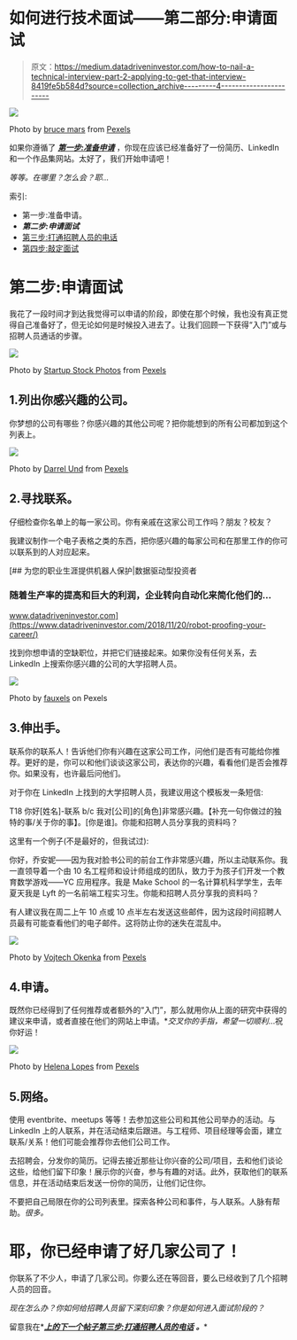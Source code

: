 # 如何进行技术面试——第二部分:申请面试

> 原文：<https://medium.datadriveninvestor.com/how-to-nail-a-technical-interview-part-2-applying-to-get-that-interview-8419fe5b584d?source=collection_archive---------4----------------------->

![](img/eb8de494e344506f285f30eb1768b162.png)

Photo by [bruce mars](https://www.pexels.com/@olly?utm_content=attributionCopyText&utm_medium=referral&utm_source=pexels) from [Pexels](https://www.pexels.com/photo/photo-of-a-woman-thinking-941555/?utm_content=attributionCopyText&utm_medium=referral&utm_source=pexels)

如果你遵循了 [***第一步:准备申请***](https://medium.com/@anishaj037/how-to-nail-a-technical-interview-and-get-a-technical-interview-4b21ee942788) ，你现在应该已经准备好了一份简历、LinkedIn 和一个作品集网站。太好了，我们开始申请吧！

*等等。在哪里？怎么会？耶…*

索引:

*   第一步:准备申请。
*   ***第二步:申请面试***
*   [第三步:打通招聘人员的电话](https://medium.com/@anishaj037/how-to-nail-a-technical-interview-part-3-getting-past-the-recruiter-phone-call-6d0d147c0268)
*   [第四步:敲定面试](https://medium.com/datadriveninvestor/how-to-nail-a-technical-interview-part-4-nailing-the-interview-167a90f5dc66)

# 第二步:申请面试

我花了一段时间才到达我觉得可以申请的阶段，即使在那个时候，我也没有真正觉得自己准备好了，但无论如何是时候投入进去了。让我们回顾一下获得“入门”或与招聘人员通话的步骤。

![](img/5280607c949904965b5f0227a962fe1b.png)

Photo by [Startup Stock Photos](https://www.pexels.com/@startup-stock-photos?utm_content=attributionCopyText&utm_medium=referral&utm_source=pexels) from [Pexels](https://www.pexels.com/photo/writing-notes-idea-class-7103/?utm_content=attributionCopyText&utm_medium=referral&utm_source=pexels)

## 1.列出你感兴趣的公司。

你梦想的公司有哪些？你感兴趣的其他公司呢？把你能想到的所有公司都加到这个列表上。

![](img/d0e35495fb51e745f8fd9c89869fd05b.png)

Photo by [Darrel Und](https://www.pexels.com/@darrel-und-217939?utm_content=attributionCopyText&utm_medium=referral&utm_source=pexels) from [Pexels](https://www.pexels.com/photo/photography-of-people-connecting-their-fingers-1023828/?utm_content=attributionCopyText&utm_medium=referral&utm_source=pexels)

## 2.寻找联系。

仔细检查你名单上的每一家公司。你有亲戚在这家公司工作吗？朋友？校友？

我建议制作一个电子表格之类的东西，把你感兴趣的每家公司和在那里工作的你可以联系到的人对应起来。

[](https://www.datadriveninvestor.com/2018/11/20/robot-proofing-your-career/) [## 为您的职业生涯提供机器人保护|数据驱动型投资者

### 随着生产率的提高和巨大的利润，企业转向自动化来简化他们的…

www.datadriveninvestor.com](https://www.datadriveninvestor.com/2018/11/20/robot-proofing-your-career/) 

找到你想申请的空缺职位，并把它们链接起来。如果你没有任何关系，去 LinkedIn 上搜索你感兴趣的公司的大学招聘人员。

![](img/0e10568a9fb7f03258ca2fde0c6ba5a1.png)

Photo by [fauxels](https://www.pexels.com/@fauxels) on Pexels

## 3.伸出手。

联系你的联系人！告诉他们你有兴趣在这家公司工作，问他们是否有可能给你推荐。更好的是，你可以和他们谈谈这家公司，表达你的兴趣，看看他们是否会推荐你。如果没有，也许最后问他们。

对于你在 LinkedIn 上找到的大学招聘人员，我建议用这个模板发一条短信:

T18 你好[姓名]-联系 b/c 我对[公司]的[角色]非常感兴趣。【补充一句你做过的独特的事/关于你的事】。[你是谁]。你能和招聘人员分享我的资料吗？

这里有一个例子(不是最好的，但我试过):

你好，乔安妮——因为我对脸书公司的前台工作非常感兴趣，所以主动联系你。我一直领导着一个由 10 名工程师和设计师组成的团队，致力于为孩子们开发一个教育数学游戏——YC 应用程序。我是 Make School 的一名计算机科学学生，去年夏天我是 Lyft 的一名前端工程实习生。你能和招聘人员分享我的资料吗？

有人建议我在周二上午 10 点或 10 点半左右发送这些邮件，因为这段时间招聘人员最有可能查看他们的电子邮件。这将防止你的迷失在混乱中。

![](img/ba21e35bcc7b0a2d42044a7af4f2b1f9.png)

Photo by [Vojtech Okenka](https://www.pexels.com/@vojtech-okenka-127162?utm_content=attributionCopyText&utm_medium=referral&utm_source=pexels) from [Pexels](https://www.pexels.com/photo/apple-business-computer-connection-392018/?utm_content=attributionCopyText&utm_medium=referral&utm_source=pexels)

## 4.申请。

既然你已经得到了任何推荐或者额外的“入门”，那么就用你从上面的研究中获得的建议来申请，或者直接在他们的网站上申请。**交叉你的手指，希望一切顺利*…祝你好运！

![](img/8a03ae6601f6808aead181b9afa875ab.png)

Photo by [Helena Lopes](https://www.pexels.com/@wildlittlethingsphoto?utm_content=attributionCopyText&utm_medium=referral&utm_source=pexels) from [Pexels](https://www.pexels.com/photo/group-of-friends-hanging-out-933964/?utm_content=attributionCopyText&utm_medium=referral&utm_source=pexels)

## 5.网络。

使用 eventbrite、meetups 等等！去参加这些公司和其他公司举办的活动。与 LinkedIn 上的人联系，并在活动结束后跟进。与工程师、项目经理等会面，建立联系/关系！他们可能会推荐你去他们公司工作。

去招聘会，分发你的简历。记得去接近那些让你兴奋的公司/项目，去和他们谈论这些，给他们留下印象！展示你的兴奋，参与有趣的对话。此外，获取他们的联系信息，并在活动结束后发送一份你的简历，让他们记住你。

不要把自己局限在你的公司列表里。探索各种公司和事件，与人联系。人脉有帮助。*很多。*

# 耶，你已经申请了好几家公司了！

你联系了不少人，申请了几家公司。你要么还在等回音，要么已经收到了几个招聘人员的回音。

*现在怎么办？你如何给招聘人员留下深刻印象？你是如何进入面试阶段的？*

留意我在*[***上的下一个帖子第三步:打通招聘人员的电话***](https://medium.com/@anishaj037/how-to-nail-a-technical-interview-part-3-getting-past-the-recruiter-phone-call-6d0d147c0268) ***。****